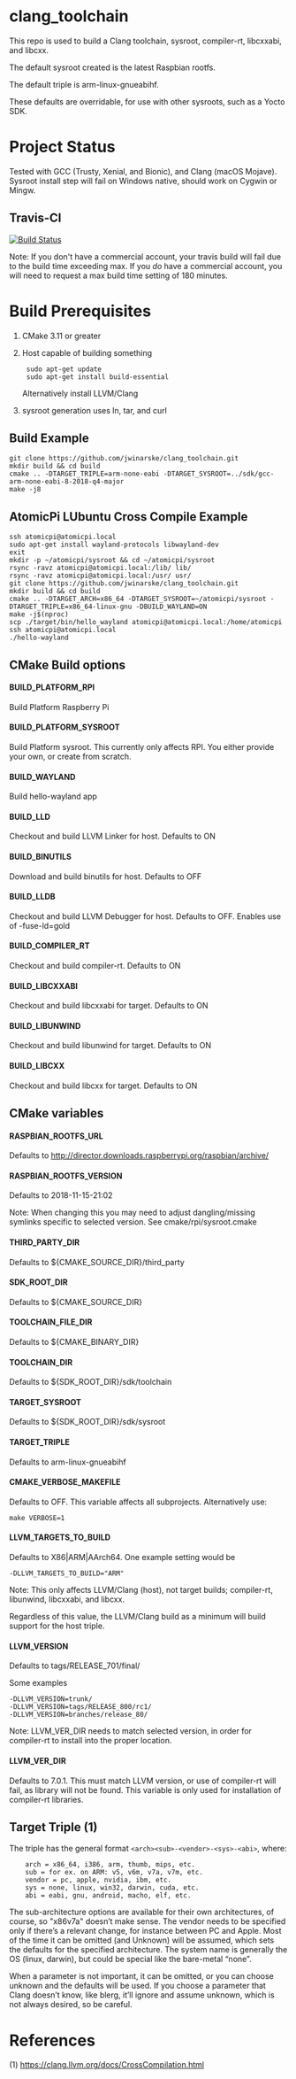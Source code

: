 # clang_toolchain

This repo is used to build a Clang toolchain, sysroot, compiler-rt, libcxxabi, and libcxx.

The default sysroot created is the latest Raspbian rootfs.

The default triple is arm-linux-gnueabihf.

These defaults are overridable, for use with other sysroots, such as a Yocto SDK.

# Project Status

Tested with GCC (Trusty, Xenial, and Bionic), and Clang (macOS Mojave).  Sysroot install step will fail on Windows native, should work on Cygwin or Mingw.

## Travis-CI

[![Build Status](https://travis-ci.com/jwinarske/clang_toolchain.svg?branch=master)](https://travis-ci.com/jwinarske/clang_toolchain)

Note:  If you don't have a commercial account, your travis build will fail due to the build time exceeding max.  If you *do* have a commercial account, you will need to request a max build time setting of 180 minutes.

# Build Prerequisites

1. CMake 3.11 or greater

2. Host capable of building something

        sudo apt-get update
        sudo apt-get install build-essential

    Alternatively install LLVM/Clang

3.  sysroot generation uses ln, tar, and curl

## Build Example

    git clone https://github.com/jwinarske/clang_toolchain.git
    mkdir build && cd build
    cmake .. -DTARGET_TRIPLE=arm-none-eabi -DTARGET_SYSROOT=../sdk/gcc-arm-none-eabi-8-2018-q4-major
    make -j8

## AtomicPi LUbuntu Cross Compile Example

    ssh atomicpi@atomicpi.local
    sudo apt-get install wayland-protocols libwayland-dev
    exit
    mkdir -p ~/atomicpi/sysroot && cd ~/atomicpi/sysroot
    rsync -ravz atomicpi@atomicpi.local:/lib/ lib/
    rsync -ravz atomicpi@atomicpi.local:/usr/ usr/
    git clone https://github.com/jwinarske/clang_toolchain.git
    mkdir build && cd build
    cmake .. -DTARGET_ARCH=x86_64 -DTARGET_SYSROOT=~/atomicpi/sysroot -DTARGET_TRIPLE=x86_64-linux-gnu -DBUILD_WAYLAND=ON
    make -j$(nproc)
    scp ./target/bin/hello_wayland atomicpi@atomicpi.local:/home/atomicpi
    ssh atomicpi@atomicpi.local
    ./hello-wayland

## CMake Build options

#### BUILD_PLATFORM_RPI
Build Platform Raspberry Pi

#### BUILD_PLATFORM_SYSROOT
Build Platform sysroot.  This currently only affects RPI.  You either provide your own, or create from scratch.

#### BUILD_WAYLAND
Build hello-wayland app

#### BUILD_LLD
Checkout and build LLVM Linker for host.  Defaults to ON

#### BUILD_BINUTILS
Download and build binutils for host.  Defaults to OFF

#### BUILD_LLDB
Checkout and build LLVM Debugger for host.  Defaults to OFF.  Enables use of -fuse-ld=gold

#### BUILD_COMPILER_RT
Checkout and build compiler-rt.  Defaults to ON

#### BUILD_LIBCXXABI
Checkout and build libcxxabi for target.  Defaults to ON

#### BUILD_LIBUNWIND
Checkout and build libunwind for  target.  Defaults to ON

#### BUILD_LIBCXX
Checkout and build libcxx for target.  Defaults to ON

## CMake variables

#### RASPBIAN_ROOTFS_URL
Defaults to http://director.downloads.raspberrypi.org/raspbian/archive/

#### RASPBIAN_ROOTFS_VERSION
Defaults to 2018-11-15-21:02

Note: When changing this you may need to adjust dangling/missing symlinks specific to selected version.  See cmake/rpi/sysroot.cmake

#### THIRD_PARTY_DIR
Defaults to ${CMAKE_SOURCE_DIR}/third_party

#### SDK_ROOT_DIR
Defaults to ${CMAKE_SOURCE_DIR}

#### TOOLCHAIN_FILE_DIR
Defaults to ${CMAKE_BINARY_DIR}

#### TOOLCHAIN_DIR
Defaults to ${SDK_ROOT_DIR}/sdk/toolchain

#### TARGET_SYSROOT
Defaults to ${SDK_ROOT_DIR}/sdk/sysroot

#### TARGET_TRIPLE
Defaults to arm-linux-gnueabihf

#### CMAKE_VERBOSE_MAKEFILE
Defaults to OFF.  This variable affects all subprojects.  Alternatively use: 

    make VERBOSE=1

#### LLVM_TARGETS_TO_BUILD
Defaults to X86|ARM|AArch64.  One example setting would be

    -DLLVM_TARGETS_TO_BUILD="ARM"

Note: This only affects LLVM/Clang (host), not target builds; compiler-rt, libunwind, libcxxabi, and libcxx.

Regardless of this value, the LLVM/Clang build as a minimum will build support for the host triple.

#### LLVM_VERSION
Defaults to tags/RELEASE_701/final/

Some examples

    -DLLVM_VERSION=trunk/
    -DLLVM_VERSION=tags/RELEASE_800/rc1/
    -DLLVM_VERSION=branches/release_80/

Note: LLVM_VER_DIR needs to match selected version, in order for compiler-rt to install into the proper location.

#### LLVM_VER_DIR
Defaults to 7.0.1.  This must match LLVM version, or use of compiler-rt will fail, as library will not be found.  This variable is only used for installation of compiler-rt libraries.

## Target Triple (1)

The triple has the general format `<arch><sub>-<vendor>-<sys>-<abi>`, where:

        arch = x86_64, i386, arm, thumb, mips, etc.
        sub = for ex. on ARM: v5, v6m, v7a, v7m, etc.
        vendor = pc, apple, nvidia, ibm, etc.
        sys = none, linux, win32, darwin, cuda, etc.
        abi = eabi, gnu, android, macho, elf, etc.

The sub-architecture options are available for their own architectures, of course, so "x86v7a" doesn’t make sense. The vendor needs to be specified only if there’s a relevant change, for instance between PC and Apple. Most of the time it can be omitted (and Unknown) will be assumed, which sets the defaults for the specified architecture. The system name is generally the OS (linux, darwin), but could be special like the bare-metal “none”.

When a parameter is not important, it can be omitted, or you can choose unknown and the defaults will be used. If you choose a parameter that Clang doesn’t know, like blerg, it’ll ignore and assume unknown, which is not always desired, so be careful.

# References
(1) https://clang.llvm.org/docs/CrossCompilation.html
